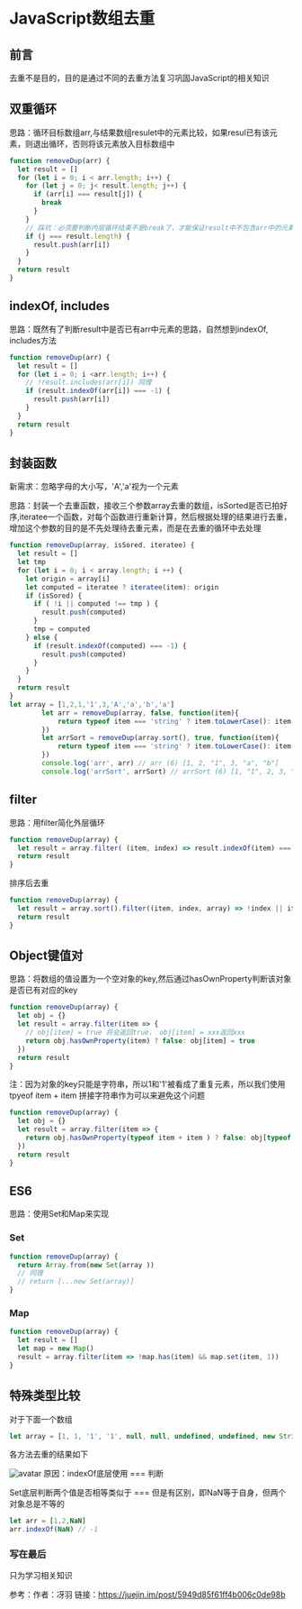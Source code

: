 # JavaScript数组去重

## 前言

去重不是目的，目的是通过不同的去重方法复习巩固JavaScript的相关知识

## 双重循环

思路：循环目标数组arr,与结果数组resulet中的元素比较，如果resul已有该元素，则退出循环，否则将该元素放入目标数组中
```JavaScript
function removeDup(arr) {
  let result = []
  for (let i = 0; i < arr.length; i++) {
    for (let j = 0; j< result.length; j++) {
      if (arr[i] === result[j]) {
        break
      }
    }
    // 踩坑：必须要判断内层循环结束不是break了，才能保证result中不包含arr中的元素
    if (j === result.length) {
      result.push(arr[i])
    }
  }
  return result
}
```
## indexOf, includes

思路：既然有了判断result中是否已有arr中元素的思路，自然想到indexOf, includes方法

```JavaScript
function removeDup(arr) {
  let result = []
  for (let i = 0; i <arr.length; i++) {
    // !result.includes(arr[i]) 同理
    if (result.indexOf(arr[i]) === -1) {
      result.push(arr[i])
    }
  }
  return result
}
```
## 封装函数

新需求：忽略字母的大小写，'A','a'视为一个元素 

思路：封装一个去重函数，接收三个参数array去重的数组，isSorted是否已拍好序,iteratee一个函数，对每个函数进行重新计算，然后根据处理的结果进行去重，增加这个参数的目的是不先处理待去重元素，而是在去重的循环中去处理

```js
function removeDup(array, isSored, iteratee) {
  let result = []
  let tmp
  for (let i = 0; i < array.length; i ++) {
    let origin = array[i]
    let computed = iteratee ? iteratee(item): origin
    if (isSored) {
      if ( !i || computed !== tmp ) {
        result.push(computed)
      }
      tmp = computed
    } else {
      if (result.indexOf(computed) === -1) {
        result.push(computed)
      }
    }
  }
  return result
}
let array = [1,2,1,'1',3,'A','a','b','a']
        let arr = removeDup(array, false, function(item){
            return typeof item === 'string' ? item.toLowerCase(): item
        })
        let arrSort = removeDup(array.sort(), true, function(item){
            return typeof item === 'string' ? item.toLowerCase(): item
        })
        console.log('arr', arr) // arr (6) [1, 2, "1", 3, "a", "b"]
        console.log('arrSort', arrSort) // arrSort (6) [1, "1", 2, 3, "a", "b"]
```
## filter

思路：用filter简化外层循环

```js
function removeDup(array) {
  let result = array.filter( (item, index) => result.indexOf(item) === index)
  return result
}
```
排序后去重

```js
function removeDup(array) {
  let result = array.sort().filter((item, index, array) => !index || item !== array[index - 1])
  return result
}
```

## Object键值对

思路：将数组的值设置为一个空对象的key,然后通过hasOwnProperty判断该对象是否已有对应的key 


```js
function removeDup(array) {
  let obj = {}
  let result = array.filter(item => {
    // obj[item] = true 将会返回true， obj[item] = xxx返回xxx
    return obj.hasOwnProperty(item) ? false: obj[item] = true
  })
  return result
}
```

注：因为对象的key只能是字符串，所以1和'1'被看成了重复元素，所以我们使用 tpyeof item + item 拼接字符串作为可以来避免这个问题

```js
function removeDup(array) {
  let obj = {}
  let result = array.filter(item => {
    return obj.hasOwnProperty(typeof item + item ) ? false: obj[typeof item + item] = true 
  })
  return result
}
```
## ES6

思路：使用Set和Map来实现 

### Set

```js
function removeDup(array) {
  return Array.from(new Set(array ))
  // 同理
  // return [...new Set(array)]
}
```
### Map

```js
function removeDup(array) {
  let result = []
  let map = new Map()
  result = array.filter(item => !map.has(item) && map.set(item, 1))
}
```
## 特殊类型比较

对于下面一个数组
```js
let array = [1, 1, '1', '1', null, null, undefined, undefined, new String('1'), new String('1'), /a/, /a/, NaN, NaN]
```
各方法去重的结果如下 

![avatar](/Blog/img/removeDup.jpg) 
原因：indexOf底层使用 === 判断 

Set底层判断两个值是否相等类似于 === 但是有区别，即NaN等于自身，但两个对象总是不等的
```js
let arr = [1,2,NaN]
arr.indexOf(NaN) // -1
``` 
### 写在最后

只为学习相关知识 

参考：作者：冴羽
链接：https://juejin.im/post/5949d85f61ff4b006c0de98b